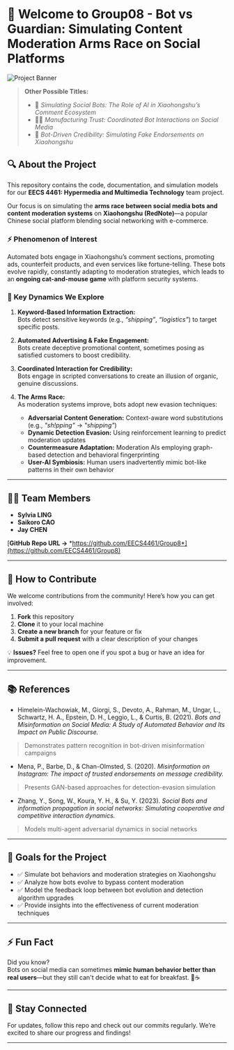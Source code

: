 # 👋 Welcome to Group08 - Bot vs Guardian: Simulating Content Moderation Arms Race on Social Platforms

![Project Banner](https://img.shields.io/badge/rednote-Bot%20Detection-red)  
> **Other Possible Titles:**  
> - 🚀 *Simulating Social Bots: The Role of AI in Xiaohongshu’s Comment Ecosystem*  
> - 🕵️‍♂️ *Manufacturing Trust: Coordinated Bot Interactions on Social Media*  
> - 🤖 *Bot-Driven Credibility: Simulating Fake Endorsements on Xiaohongshu*  

## 🔍 About the Project

This repository contains the code, documentation, and simulation models for our **EECS 4461: Hypermedia and Multimedia Technology** team project.

Our focus is on simulating the **arms race between social media bots and content moderation systems** on **Xiaohongshu (RedNote)**—a popular Chinese social platform blending social networking with e-commerce.

### ⚡ **Phenomenon of Interest**

Automated bots engage in Xiaohongshu’s comment sections, promoting ads, counterfeit products, and even services like fortune-telling. These bots evolve rapidly, constantly adapting to moderation strategies, which leads to an **ongoing cat-and-mouse game** with platform security systems.

### 🔑 **Key Dynamics We Explore**

1. **Keyword-Based Information Extraction:**  
   Bots detect sensitive keywords (e.g., *“shipping”*, *“logistics”*) to target specific posts.

2. **Automated Advertising & Fake Engagement:**  
   Bots create deceptive promotional content, sometimes posing as satisfied customers to boost credibility.

3. **Coordinated Interaction for Credibility:**  
   Bots engage in scripted conversations to create an illusion of organic, genuine discussions.

4. **The Arms Race:**  
   As moderation systems improve, bots adopt new evasion techniques:
   - **Adversarial Content Generation:** Context-aware word substitutions (e.g., *"sh!pping"* → *"shipping"*)  
   - **Dynamic Detection Evasion:** Using reinforcement learning to predict moderation updates  
   - **Countermeasure Adaptation:** Moderation AIs employing graph-based detection and behavioral fingerprinting  
   - **User-AI Symbiosis:** Human users inadvertently mimic bot-like patterns in their own behavior

---

## 👩‍💻 Team Members

- **Sylvia LING**  
- **Saikoro CAO**  
- **Jay CHEN**

[**GitHub Repo URL →** *https://github.com/EECS4461/Group8*](https://github.com/EECS4461/Group8)

---

## 🚀 How to Contribute

We welcome contributions from the community! Here’s how you can get involved:

1. **Fork** this repository  
2. **Clone** it to your local machine  
3. **Create a new branch** for your feature or fix  
4. **Submit a pull request** with a clear description of your changes

💡 **Issues?** Feel free to open one if you spot a bug or have an idea for improvement.

---

## 📚 References

- Himelein-Wachowiak, M., Giorgi, S., Devoto, A., Rahman, M., Ungar, L., Schwartz, H. A., Epstein, D. H., Leggio, L., & Curtis, B. (2021). *Bots and Misinformation on Social Media: A Study of Automated Behavior and Its Impact on Public Discourse.*
> Demonstrates pattern recognition in bot-driven misinformation campaigns

- Mena, P., Barbe, D., & Chan-Olmsted, S. (2020). *Misinformation on Instagram: The impact of trusted endorsements on message credibility.*
> Presents GAN-based approaches for detection-evasion simulation

- Zhang, Y., Song, W., Koura, Y. H., & Su, Y. (2023). *Social Bots and information propagation in social networks: Simulating cooperative and competitive interaction dynamics.*
> Models multi-agent adversarial dynamics in social networks
---

## 🎯 Goals for the Project

- ✅ Simulate bot behaviors and moderation strategies on Xiaohongshu  
- ✅ Analyze how bots evolve to bypass content moderation  
- ✅ Model the feedback loop between bot evolution and detection algorithm upgrades  
- ✅ Provide insights into the effectiveness of current moderation techniques  

---

## ⚡ Fun Fact

Did you know?  
Bots on social media can sometimes **mimic human behavior better than real users**—but they still can't decide what to eat for breakfast. 🥐☕  

---

## 📢 Stay Connected

For updates, follow this repo and check out our commits regularly. We’re excited to share our progress and findings!

---
